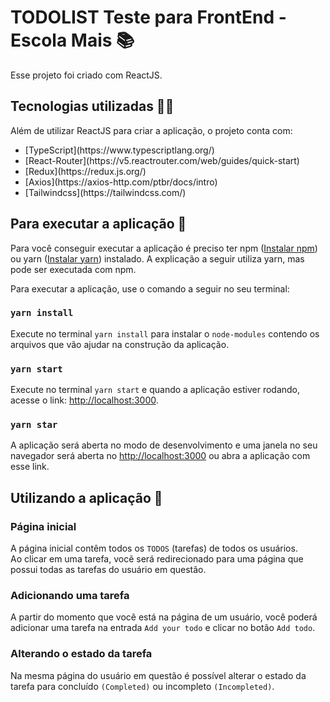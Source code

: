 # TODOLIST Teste para FrontEnd - Escola Mais 📚

Esse projeto foi criado com ReactJS.

## Tecnologias utilizadas 👩‍💻

Além de utilizar ReactJS para criar a aplicação, o projeto conta com:

<ul>
    <li>
        [TypeScript](https://www.typescriptlang.org/)
    </li>
    <li>
        [React-Router](https://v5.reactrouter.com/web/guides/quick-start)
    </li>
    <li>
        [Redux](https://redux.js.org/)
    </li>
    <li>
        [Axios](https://axios-http.com/ptbr/docs/intro)
    </li>
    <li>
        [Tailwindcss](https://tailwindcss.com/)
    </li>
</ul>

## Para executar a aplicação 🚀

Para você conseguir executar a aplicação é preciso ter npm ([Instalar npm](https://balta.io/blog/node-npm-instalacao-configuracao-e-primeiros-passos)) ou yarn ([Instalar yarn](https://classic.yarnpkg.com/lang/en/docs/install/#debian-stable)) instalado. A explicação a seguir utiliza yarn, mas pode ser executada com npm. 

Para executar a aplicação, use o comando a seguir no seu terminal:

### `yarn install`

Execute no terminal `yarn install` para instalar o `node-modules` contendo os arquivos que vão ajudar na construção da aplicação. 

### `yarn start`

Execute no terminal `yarn start` e quando a aplicação estiver rodando, acesse o link: [http://localhost:3000](http://localhost:3000).

### `yarn star`

A aplicação será aberta no modo de desenvolvimento e uma janela no seu navegador será aberta no  [http://localhost:3000](http://localhost:3000) ou abra a aplicação com esse link.

## Utilizando a aplicação 🤩

### Página inicial

A página inicial contêm todos os `TODOS` (tarefas) de todos os usuários. <br>
Ao clicar em uma tarefa, vocẽ será redirecionado para uma página que possui todas as tarefas do usuário em questão.

### Adicionando uma tarefa

A partir do momento que você está na página de um usuário, você poderá adicionar uma tarefa na entrada `Add your todo` e clicar no botão `Add todo`.

### Alterando o estado da tarefa

Na mesma página do usuário em questão é possível alterar o estado da tarefa para concluído `(Completed)` ou incompleto `(Incompleted)`.
